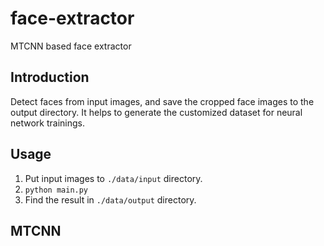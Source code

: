 # face-extractor
MTCNN based face extractor

## Introduction
Detect faces from input images, and save the cropped face images to the output directory. It helps to generate the customized dataset for neural network trainings.

## Usage
1. Put input images to `./data/input` directory.
2. `python main.py`
3. Find the result in `./data/output` directory.

## MTCNN

